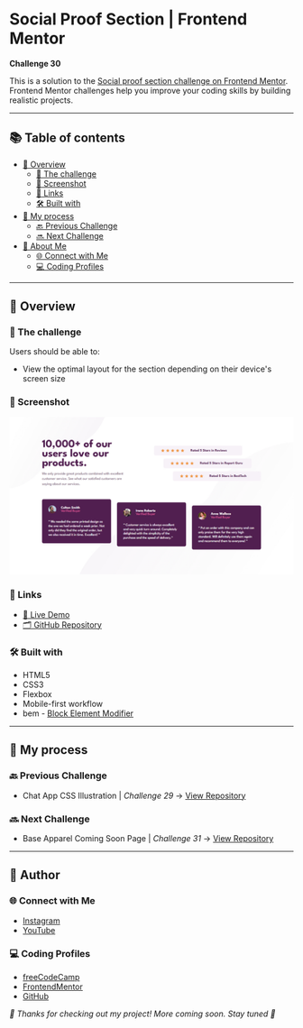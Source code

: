 # Social Proof Section | Frontend Mentor

**Challenge 30**

This is a solution to the [Social proof section challenge on Frontend Mentor](https://www.frontendmentor.io/challenges/social-proof-section-6e0qTv_bA). Frontend Mentor challenges help you improve your coding skills by building realistic projects.

---

## 📚 Table of contents

- [🔎 Overview](#-overview)
  - [🎯 The challenge](#-the-challenge)
  - [📸 Screenshot](#-screenshot)
  - [🔗 Links](#-links)
  - [🛠️ Built with](#️-built-with)
- [🧠 My process](#-my-process)
  - [🔙 Previous Challenge](#-previous-challenge)
  - [🔜 Next Challenge](#-next-challenge)
- [👤 About Me](#-about-me)
  - [🌐 Connect with Me](#-connect-with-me)
  - [💻 Coding Profiles](#-coding-profiles)

---

## 🔎 Overview

### 🎯 The challenge

Users should be able to:

  - View the optimal layout for the section depending on their device's screen size

### 📸 Screenshot

![Live Preview Screenshot](./assets/images/screenshot/screenshot.jpg)

### 🔗 Links

  - [🔴 Live Demo](https://DalaScript.github.io/social-proof-section/)
  - [🗂️ GitHub Repository](https://github.com/DalaScript/social-proof-section)

### 🛠️ Built with

  - HTML5
  - CSS3
  - Flexbox
  - Mobile-first workflow
  - bem - [Block Element Modifier](https://getbem.com/introduction/)

---

## 🧠 My process

### 🔙 Previous Challenge

  - Chat App CSS Illustration | *Challenge 29* → [View Repository](https://github.com/DalaScript/chat-app-css-illustration)

### 🔜 Next Challenge

  - Base Apparel Coming Soon Page | *Challenge 31* → [View Repository](https://github.com/DalaScript/base-apparel-coming-soon-page)

---

## 👤 Author

### 🌐 Connect with Me

  - [Instagram](https://www.instagram.com/DalaScript)
  - [YouTube](https://www.youtube.com/@DalaScript)

### 💻 Coding Profiles

  - [freeCodeCamp](https://www.freecodecamp.org/DalaScript)
  - [FrontendMentor](https://www.frontendmentor.io/profile/DalaScript)
  - [GitHub](https://github.com/DalaScript)

*🙌 Thanks for checking out my project! More coming soon. Stay tuned 🚀*
